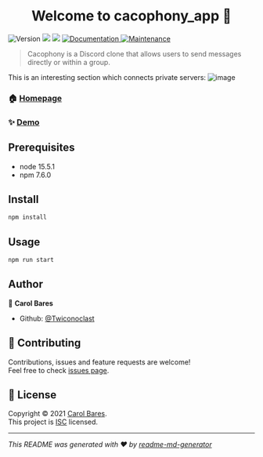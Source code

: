 <h1 align="center">Welcome to cacophony_app 👋</h1>
<p>
  <img alt="Version" src="https://img.shields.io/badge/version-1.0.0-blue.svg?cacheSeconds=2592000" />
  <img src="https://img.shields.io/badge/node-15.5.1-blue.svg" />
  <img src="https://img.shields.io/badge/npm-7.6.0-blue.svg" />
  <a href="https://github.com/Twiconoclast/cacophony_app#readme" target="_blank">
    <img alt="Documentation" src="https://img.shields.io/badge/documentation-yes-brightgreen.svg" />
  </a>
  <a href="https://github.com/Twiconoclast/cacophony_app/graphs/commit-activity" target="_blank">
    <img alt="Maintenance" src="https://img.shields.io/badge/Maintained%3F-yes-green.svg" />
  </a>
</p>

> Cacophony is a Discord clone that allows users to send messages directly or within a group.

This is an interesting section which connects private servers: 
![image](https://user-images.githubusercontent.com/72429572/119418704-7304f180-bcad-11eb-8759-735dfe64b3fd.png)

### 🏠 [Homepage](https://github.com/Twiconoclast/cacophony_app#readme)

### ✨ [Demo](https://cacophony-app.herokuapp.com/#/)

## Prerequisites

- node 15.5.1
- npm 7.6.0

## Install

```sh
npm install
```

## Usage

```sh
npm run start
```

## Author

👤 **Carol Bares**

* Github: [@Twiconoclast](https://github.com/Twiconoclast)

## 🤝 Contributing

Contributions, issues and feature requests are welcome!<br />Feel free to check [issues page](https://github.com/Twiconoclast/cacophony_app/issues).

## 📝 License

Copyright © 2021 [Carol Bares](https://github.com/Twiconoclast).<br />
This project is [ISC](https://github.com/Twiconoclast/cacophony_app/blob/master/LICENSE) licensed.

***
_This README was generated with ❤️ by [readme-md-generator](https://github.com/kefranabg/readme-md-generator)_

